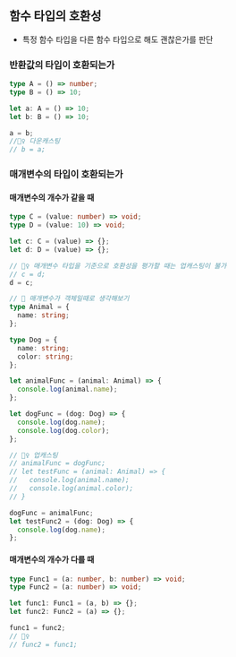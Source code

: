 ## 함수 타입의 호환성

- 특정 함수 타입을 다른 함수 타입으로 해도 괜찮은가를 판단

### 반환값의 타입이 호환되는가

```typescript
type A = () => number;
type B = () => 10;

let a: A = () => 10;
let b: B = () => 10;

a = b;
//🙅‍♀️ 다운캐스팅
// b = a;
```

### 매개변수의 타입이 호환되는가

#### 매개변수의 개수가 같을 때

```ts
type C = (value: number) => void;
type D = (value: 10) => void;

let c: C = (value) => {};
let d: D = (value) => {};

// 🙅‍♀️ 매개변수 타입을 기준으로 호환성을 평가할 때는 업캐스팅이 불가
// c = d;
d = c;
```

```ts
// 🌠 매개변수가 객체일때로 생각해보기
type Animal = {
  name: string;
};

type Dog = {
  name: string;
  color: string;
};

let animalFunc = (animal: Animal) => {
  console.log(animal.name);
};

let dogFunc = (dog: Dog) => {
  console.log(dog.name);
  console.log(dog.color);
};

// 🙅‍♀️ 업캐스팅
// animalFunc = dogFunc;
// let testFunc = (animal: Animal) => {
//   console.log(animal.name);
//   console.log(animal.color);
// }

dogFunc = animalFunc;
let testFunc2 = (dog: Dog) => {
  console.log(dog.name);
};
```

#### 매개변수의 개수가 다를 때

```ts
type Func1 = (a: number, b: number) => void;
type Func2 = (a: number) => void;

let func1: Func1 = (a, b) => {};
let func2: Func2 = (a) => {};

func1 = func2;
// 🙅‍♀️
// func2 = func1;
```

